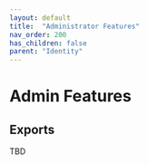 ```yaml
---
layout: default
title:  "Administrator Features"
nav_order: 200
has_children: false
parent: "Identity"
---
```


# Admin Features

## Exports

TBD
